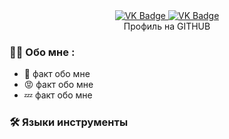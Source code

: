 <div id="badges" align="center">
<a href= "https://vk.com/id560474747">
<img src= "https://img.shields.io/badge/VK-blue?style=for-the-badge&logo=VK&logoColor=white" alt="VK Badge"/>
</a>
<a href= "(https://mail.google.com/mail/u/1/#inbox)">
<img src= "https://img.shields.io/badge/EMAIL-red?style=for-the-badge&logo=Gmail&logoColor=white" alt="VK Badge"/>
</a>
</div>

<div id="viewprof" align="center">
<img src="https://komarev.com/ghpvc/?username=sane4chka&style=flat-square&color=blue" alt=""/>
</div>

<div id="heythere" align="center">
<hi>Профиль на GITHUB</hi>
</div>

### :man_technologist: Обо мне :
- :rofl: факт обо мне
- :rage: факт обо мне
- :zzz: факт обо мне
### :hammer_and_wrench: Языки инструменты
